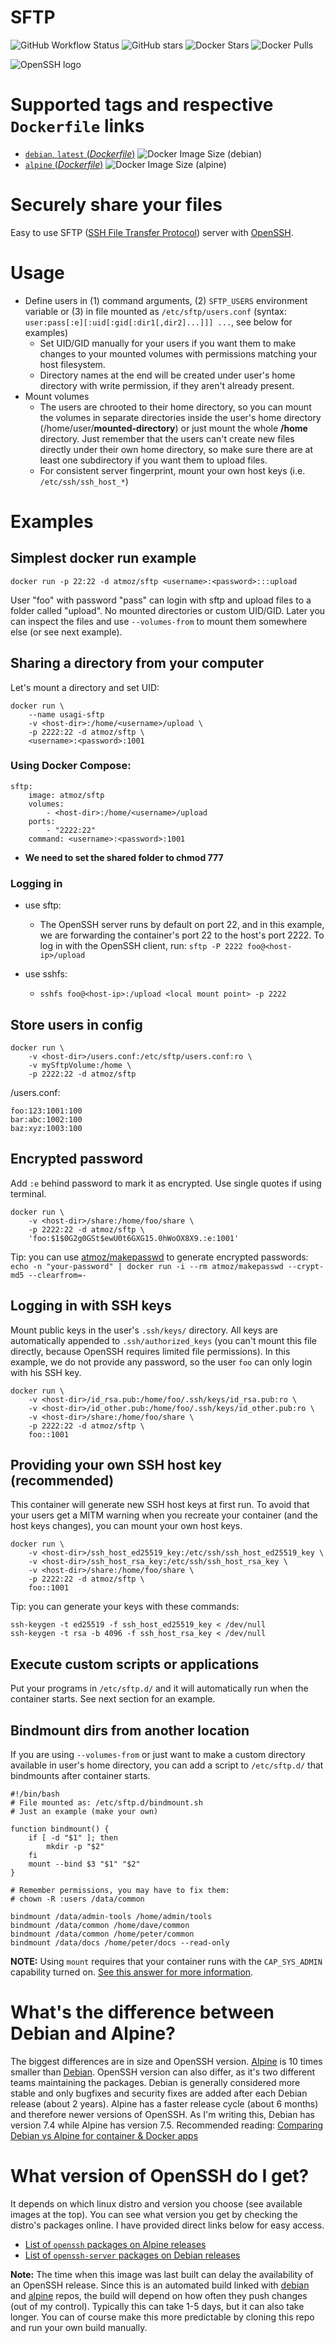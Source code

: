 # SFTP

![GitHub Workflow Status](https://img.shields.io/github/workflow/status/atmoz/sftp/build?logo=github) ![GitHub stars](https://img.shields.io/github/stars/atmoz/sftp?logo=github) ![Docker Stars](https://img.shields.io/docker/stars/atmoz/sftp?label=stars&logo=docker) ![Docker Pulls](https://img.shields.io/docker/pulls/atmoz/sftp?label=pulls&logo=docker)

![OpenSSH logo](https://raw.githubusercontent.com/atmoz/sftp/master/openssh.png "Powered by OpenSSH")

# Supported tags and respective `Dockerfile` links

- [`debian`, `latest` (*Dockerfile*)](https://github.com/atmoz/sftp/blob/master/Dockerfile) ![Docker Image Size (debian)](https://img.shields.io/docker/image-size/atmoz/sftp/debian?label=debian&logo=debian&style=plastic)
- [`alpine` (*Dockerfile*)](https://github.com/atmoz/sftp/blob/master/Dockerfile-alpine) ![Docker Image Size (alpine)](https://img.shields.io/docker/image-size/atmoz/sftp/alpine?label=alpine&logo=Alpine%20Linux&style=plastic)

# Securely share your files

Easy to use SFTP ([SSH File Transfer Protocol](https://en.wikipedia.org/wiki/SSH_File_Transfer_Protocol)) server with [OpenSSH](https://en.wikipedia.org/wiki/OpenSSH).

# Usage

- Define users in (1) command arguments, (2) `SFTP_USERS` environment variable
  or (3) in file mounted as `/etc/sftp/users.conf` (syntax:
  `user:pass[:e][:uid[:gid[:dir1[,dir2]...]]] ...`, see below for examples)
  - Set UID/GID manually for your users if you want them to make changes to
    your mounted volumes with permissions matching your host filesystem.
  - Directory names at the end will be created under user's home directory with
    write permission, if they aren't already present.
- Mount volumes
  - The users are chrooted to their home directory, so you can mount the
    volumes in separate directories inside the user's home directory
    (/home/user/**mounted-directory**) or just mount the whole **/home** directory.
    Just remember that the users can't create new files directly under their
    own home directory, so make sure there are at least one subdirectory if you
    want them to upload files.
  - For consistent server fingerprint, mount your own host keys (i.e. `/etc/ssh/ssh_host_*`)

# Examples

## Simplest docker run example

```
docker run -p 22:22 -d atmoz/sftp <username>:<password>:::upload
```

User "foo" with password "pass" can login with sftp and upload files to a folder called "upload". No mounted directories or custom UID/GID. Later you can inspect the files and use `--volumes-from` to mount them somewhere else (or see next example).

## Sharing a directory from your computer

Let's mount a directory and set UID:

```
docker run \
    --name usagi-sftp
    -v <host-dir>:/home/<username>/upload \
    -p 2222:22 -d atmoz/sftp \
    <username>:<password>:1001
```

### Using Docker Compose:

```
sftp:
    image: atmoz/sftp
    volumes:
        - <host-dir>:/home/<username>/upload
    ports:
        - "2222:22"
    command: <username>:<password>:1001
```

- **We need to set the shared folder to chmod 777**

### Logging in
- use sftp:
	- The OpenSSH server runs by default on port 22, and in this example, we are forwarding the container's port 22 to the host's port 2222. To log in with the OpenSSH client, run: `sftp -P 2222 foo@<host-ip>/upload`

- use sshfs:
	- `sshfs foo@<host-ip>:/upload <local mount point> -p 2222`
## Store users in config

```
docker run \
    -v <host-dir>/users.conf:/etc/sftp/users.conf:ro \
    -v mySftpVolume:/home \
    -p 2222:22 -d atmoz/sftp
```

<host-dir>/users.conf:

```
foo:123:1001:100
bar:abc:1002:100
baz:xyz:1003:100
```

## Encrypted password

Add `:e` behind password to mark it as encrypted. Use single quotes if using terminal.

```
docker run \
    -v <host-dir>/share:/home/foo/share \
    -p 2222:22 -d atmoz/sftp \
    'foo:$1$0G2g0GSt$ewU0t6GXG15.0hWoOX8X9.:e:1001'
```

Tip: you can use [atmoz/makepasswd](https://hub.docker.com/r/atmoz/makepasswd/) to generate encrypted passwords:  
`echo -n "your-password" | docker run -i --rm atmoz/makepasswd --crypt-md5 --clearfrom=-`

## Logging in with SSH keys

Mount public keys in the user's `.ssh/keys/` directory. All keys are automatically appended to `.ssh/authorized_keys` (you can't mount this file directly, because OpenSSH requires limited file permissions). In this example, we do not provide any password, so the user `foo` can only login with his SSH key.

```
docker run \
    -v <host-dir>/id_rsa.pub:/home/foo/.ssh/keys/id_rsa.pub:ro \
    -v <host-dir>/id_other.pub:/home/foo/.ssh/keys/id_other.pub:ro \
    -v <host-dir>/share:/home/foo/share \
    -p 2222:22 -d atmoz/sftp \
    foo::1001
```

## Providing your own SSH host key (recommended)

This container will generate new SSH host keys at first run. To avoid that your users get a MITM warning when you recreate your container (and the host keys changes), you can mount your own host keys.

```
docker run \
    -v <host-dir>/ssh_host_ed25519_key:/etc/ssh/ssh_host_ed25519_key \
    -v <host-dir>/ssh_host_rsa_key:/etc/ssh/ssh_host_rsa_key \
    -v <host-dir>/share:/home/foo/share \
    -p 2222:22 -d atmoz/sftp \
    foo::1001
```

Tip: you can generate your keys with these commands:

```
ssh-keygen -t ed25519 -f ssh_host_ed25519_key < /dev/null
ssh-keygen -t rsa -b 4096 -f ssh_host_rsa_key < /dev/null
```

## Execute custom scripts or applications

Put your programs in `/etc/sftp.d/` and it will automatically run when the container starts.
See next section for an example.

## Bindmount dirs from another location

If you are using `--volumes-from` or just want to make a custom directory available in user's home directory, you can add a script to `/etc/sftp.d/` that bindmounts after container starts.

```
#!/bin/bash
# File mounted as: /etc/sftp.d/bindmount.sh
# Just an example (make your own)

function bindmount() {
    if [ -d "$1" ]; then
        mkdir -p "$2"
    fi
    mount --bind $3 "$1" "$2"
}

# Remember permissions, you may have to fix them:
# chown -R :users /data/common

bindmount /data/admin-tools /home/admin/tools
bindmount /data/common /home/dave/common
bindmount /data/common /home/peter/common
bindmount /data/docs /home/peter/docs --read-only
```

**NOTE:** Using `mount` requires that your container runs with the `CAP_SYS_ADMIN` capability turned on. [See this answer for more information](https://github.com/atmoz/sftp/issues/60#issuecomment-332909232).

# What's the difference between Debian and Alpine?

The biggest differences are in size and OpenSSH version. [Alpine](https://hub.docker.com/_/alpine/) is 10 times smaller than [Debian](https://hub.docker.com/_/debian/). OpenSSH version can also differ, as it's two different teams maintaining the packages. Debian is generally considered more stable and only bugfixes and security fixes are added after each Debian release (about 2 years). Alpine has a faster release cycle (about 6 months) and therefore newer versions of OpenSSH. As I'm writing this, Debian has version 7.4 while Alpine has version 7.5. Recommended reading: [Comparing Debian vs Alpine for container & Docker apps](https://www.turnkeylinux.org/blog/alpine-vs-debian)

# What version of OpenSSH do I get?

It depends on which linux distro and version you choose (see available images at the top). You can see what version you get by checking the distro's packages online. I have provided direct links below for easy access.

- [List of `openssh` packages on Alpine releases](https://pkgs.alpinelinux.org/packages?name=openssh&branch=&repo=main&arch=x86_64)
- [List of `openssh-server` packages on Debian releases](https://packages.debian.org/search?keywords=openssh-server&searchon=names&exact=1&suite=all&section=main)

**Note:** The time when this image was last built can delay the availability of an OpenSSH release. Since this is an automated build linked with [debian](https://hub.docker.com/_/debian/) and [alpine](https://hub.docker.com/_/alpine/) repos, the build will depend on how often they push changes (out of my control).  Typically this can take 1-5 days, but it can also take longer. You can of course make this more predictable by cloning this repo and run your own build manually.

